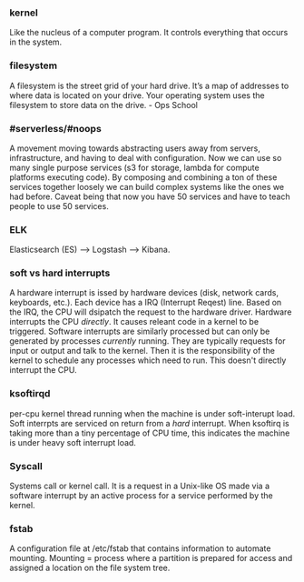 ### kernel
Like the nucleus of a computer program. It controls everything that occurs in
the system.

### filesystem
A filesystem is the street grid of your hard drive. It’s a map of addresses to where data is located on your drive. Your operating system uses the filesystem to store data on the drive. - Ops School

### #serverless/#noops  
A movement moving towards abstracting users away from servers, infrastructure, and having to deal with configuration. Now we can use so many single purpose services (s3 for storage, lambda for compute platforms executing code). By composing and combining a ton of these services together loosely we can build complex systems like the ones we had before. Caveat being that now you have 50 services and have to teach people to use 50 services.

### ELK  
Elasticsearch (ES) -->  Logstash --> Kibana. 

### soft vs hard interrupts  
A hardware interrupt is issed by hardware devices (disk, network cards, keyboards, etc.). Each device has a IRQ (Interrupt Reqest) line. Based on the IRQ, the CPU will dsipatch the request to the hardware driver. Hardware interrupts the CPU _directly_. It causes releant code in a kernel to be triggered. Software interrupts are similarly processed but can only be generated by processes _currently_ running. They are typically requests for input or output and talk to the kernel. Then it is the responsibility of the kernel to schedule any processes which need to run. This doesn't directly interrupt the CPU. 

### ksoftirqd  
per-cpu kernel thread running when the machine is under soft-interupt load. Soft interrpts are serviced on return from a _hard_ interrupt. When ksoftirq is taking more than a tiny percentage of CPU time, this indicates the machine is under heavy soft interrupt load.

### Syscall  
Systems call or kernel call. It is a request in a Unix-like OS made via a software interrupt by an active process for a service performed by the kernel.

### fstab
A configuration file at /etc/fstab that contains information to automate mounting. Mounting = process where a partition is prepared for access and assigned a location on the file system tree. 
